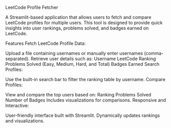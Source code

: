LeetCode Profile Fetcher

A Streamlit-based application that allows users to fetch and compare LeetCode profiles for multiple users. This tool is designed to provide quick insights into user rankings, problems solved, and badges earned on LeetCode.

Features
Fetch LeetCode Profile Data:

Upload a file containing usernames or manually enter usernames (comma-separated).
Retrieve user details such as:
Username
LeetCode Ranking
Problems Solved (Easy, Medium, Hard, and Total)
Badges Earned
Search Profiles:

Use the built-in search bar to filter the ranking table by username.
Compare Profiles:

View and compare the top users based on:
Ranking
Problems Solved
Number of Badges
Includes visualizations for comparisons.
Responsive and Interactive:

User-friendly interface built with Streamlit.
Dynamically updates rankings and visualizations.
